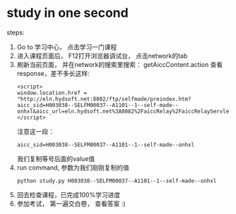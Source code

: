 
# study in one second

steps:

1. Go to 学习中心， 点击学习一门课程
2. 进入课程页面后， F12打开浏览器调试台， 点击network的tab
3. 刷新当前页面， 并在network的搜索里搜索： getAiccContent.action
    查看response，差不多长这样:
    ```
    <script>
	window.location.href = "http://eln.hydsoft.net:8082/ftp/selfmade/preindex.htm?aicc_sid=H003038--SELFM00037--A1101--1--self-made--onhxl&aicc_url=eln.hydsoft.net%3A8082%2FaiccRelay%2FaiccRelayServlet&aujid=SELFM00037001001000X020001&CBTLAUNCH=SELFM00037_X_A1101_X_http%3A%2F%2Feln.hydsoft.net%3A8082%2Fftp%2Fselfmade%2FSELFM00037%2FSELFM00037_B11_8v4f_File.swf%26convert%3Dtrue";
    </script>
    ```
    注意这一段：
    ```
    aicc_sid=H003038--SELFM00037--A1101--1--self-made--onhxl
    ```
    我们复制等号后面的value值
5. run command, 参数为我们刚刚复制的值
    ```
    python study.py H003038--SELFM00037--A1101--1--self-made--onhxl
    ```
6. 回去检查课程，已完成100%学习进度
7. 参加考试， 第一遍交白卷， 查看答案 :)